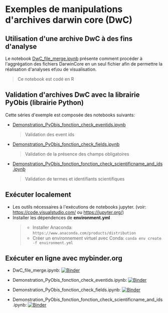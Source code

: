 # Exemples de manipulations d'archives darwin core (DwC)

## Utilisation d'une archive DwC à des fins d'analyse

Le notebook [DwC_file_merge.ipynb](DwC_file_merge.ipynb)
présente comment procéder à l'aggrégation des fichiers DarwinCore en un seul fichier afin de permettre la réalisation d'analyses et\ou de visualisation.
> Ce notebook est codé en R

## Validation d'archives DwC avec la librairie PyObis (librairie Python)

Cette séries d'exemple est composée des notebooks suivants:

- [Demonstration_PyObis_fonction_check_eventids.ipynb](Demonstration_PyObis_fonction_check_eventids.ipynb)
  > Validation des event ids
- [Demonstration_PyObis_fonction_check_fields.ipynb](Demonstration_PyObis_fonction_check_fields.ipynb)
  > Validation de la présence des champs obligatoires
- [Demonstration_PyObis_fonction_fonction_check_scientificname_and_ids.ipynb](Demonstration_PyObis_fonction_fonction_check_scientificname_and_ids.ipynb)
  > Validation de termes et identifiants scientifiques

## Exécuter localement

- Les outils nécessaires à l'exécutions de notebooks jupyter. (voir: https://code.visualstudio.com/ ou https://jupyter.org/)
- Installer les dépendences de **environment.yml**
  > - Installer Anaconda: `https://www.anaconda.com/products/distribution`
  > - Créer un environnement virtuel avec Conda: `conda env create -f environment.yml`

## Exécuter en ligne avec **mybinder.org**

- DwC_file_merge.ipynb: [![Binder](https://mybinder.org/badge_logo.svg)](https://mybinder.org/v2/gh/ogsl-slgo/examples/main?labpath=examples%2Fbiodiversity%2FDwC_file_merge.ipynb)

- Demonstration_PyObis_fonction_check_eventids.ipynb: [![Binder](https://mybinder.org/badge_logo.svg)](https://mybinder.org/v2/gh/ogsl-slgo/examples/main?labpath=examples%2Fbiodiversity%2FDemonstration_PyObis_fonction_check_eventids.ipynb)
- Demonstration_PyObis_fonction_check_fields.ipynb: [![Binder](https://mybinder.org/badge_logo.svg)](https://mybinder.org/v2/gh/ogsl-slgo/examples/main?labpath=examples%2F2Fbiodiversity%2FDemonstration_PyObis_fonction_check_fields.ipynb)
- Demonstration_PyObis_fonction_fonction_check_scientificname_and_ids.ipynb: [![Binder](https://mybinder.org/badge_logo.svg)](https://mybinder.org/v2/gh/ogsl-slgo/examples/main?labpath=examples%2Fbiodiersity%2FDemonstration_PyObis_fonction_fonction_check_scientificname_and_ids.ipynb)
